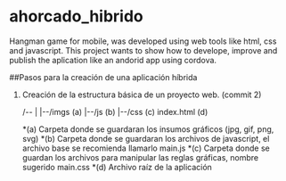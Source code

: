 # ahorcado_hibrido
Hangman game for mobile, was developed using web tools like html, css and javascript. This project wants to show how to develope, improve and publish the aplication like an andorid app using cordova.

##Pasos para la creación de una aplicación híbrida

1. Creación de la estructura básica de un proyecto web. (commit 2)

    /--
      |
      |--/imgs   (a)
      |--/js     (b)
      |--/css    (c)
      index.html (d)

    *(a) Carpeta donde se guardaran los insumos gráficos (jpg, gif, png, svg)
    *(b) Carpeta donde se guardaran los archivos de javascript, el archivo base se recomienda llamarlo main.js
    *(c) Carpeta donde se guardan los archivos para manipular las reglas gráficas, nombre sugerido main.css
    *(d) Archivo raíz de la aplicación
